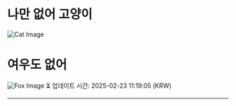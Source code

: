 
# 나만 없어 고양이

![Cat Image](https://cdn2.thecatapi.com/images/3qm.gif)

# 여우도 없어
![Fox Image](https://randomfox.ca/images/89.jpg)
⏳ 업데이트 시간: 2025-02-23 11:19:05 (KRW)

---
